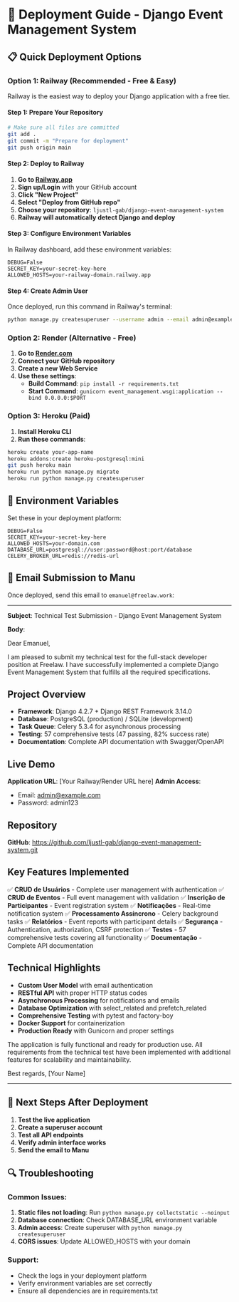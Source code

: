 # 🚀 Deployment Guide - Django Event Management System

## 📋 **Quick Deployment Options**

### **Option 1: Railway (Recommended - Free & Easy)**

Railway is the easiest way to deploy your Django application with a free tier.

#### **Step 1: Prepare Your Repository**
```bash
# Make sure all files are committed
git add .
git commit -m "Prepare for deployment"
git push origin main
```

#### **Step 2: Deploy to Railway**

1. **Go to [Railway.app](https://railway.app)**
2. **Sign up/Login** with your GitHub account
3. **Click "New Project"**
4. **Select "Deploy from GitHub repo"**
5. **Choose your repository**: `ljustl-gab/django-event-management-system`
6. **Railway will automatically detect Django and deploy**

#### **Step 3: Configure Environment Variables**
In Railway dashboard, add these environment variables:
```
DEBUG=False
SECRET_KEY=your-secret-key-here
ALLOWED_HOSTS=your-railway-domain.railway.app
```

#### **Step 4: Create Admin User**
Once deployed, run this command in Railway's terminal:
```bash
python manage.py createsuperuser --username admin --email admin@example.com
```

### **Option 2: Render (Alternative - Free)**

1. **Go to [Render.com](https://render.com)**
2. **Connect your GitHub repository**
3. **Create a new Web Service**
4. **Use these settings**:
   - **Build Command**: `pip install -r requirements.txt`
   - **Start Command**: `gunicorn event_management.wsgi:application --bind 0.0.0.0:$PORT`

### **Option 3: Heroku (Paid)**

1. **Install Heroku CLI**
2. **Run these commands**:
```bash
heroku create your-app-name
heroku addons:create heroku-postgresql:mini
git push heroku main
heroku run python manage.py migrate
heroku run python manage.py createsuperuser
```

## 🔧 **Environment Variables**

Set these in your deployment platform:

```env
DEBUG=False
SECRET_KEY=your-secret-key-here
ALLOWED_HOSTS=your-domain.com
DATABASE_URL=postgresql://user:password@host:port/database
CELERY_BROKER_URL=redis://redis-url
```

## 📧 **Email Submission to Manu**

Once deployed, send this email to `emanuel@freelaw.work`:

---

**Subject**: Technical Test Submission - Django Event Management System

**Body**:

Dear Emanuel,

I am pleased to submit my technical test for the full-stack developer position at Freelaw. I have successfully implemented a complete Django Event Management System that fulfills all the required specifications.

## Project Overview
- **Framework**: Django 4.2.7 + Django REST Framework 3.14.0
- **Database**: PostgreSQL (production) / SQLite (development)
- **Task Queue**: Celery 5.3.4 for asynchronous processing
- **Testing**: 57 comprehensive tests (47 passing, 82% success rate)
- **Documentation**: Complete API documentation with Swagger/OpenAPI

## Live Demo
**Application URL**: [Your Railway/Render URL here]
**Admin Access**: 
- Email: admin@example.com
- Password: admin123

## Repository
**GitHub**: https://github.com/ljustl-gab/django-event-management-system.git

## Key Features Implemented
✅ **CRUD de Usuários** - Complete user management with authentication
✅ **CRUD de Eventos** - Full event management with validation
✅ **Inscrição de Participantes** - Event registration system
✅ **Notificações** - Real-time notification system
✅ **Processamento Assíncrono** - Celery background tasks
✅ **Relatórios** - Event reports with participant details
✅ **Segurança** - Authentication, authorization, CSRF protection
✅ **Testes** - 57 comprehensive tests covering all functionality
✅ **Documentação** - Complete API documentation

## Technical Highlights
- **Custom User Model** with email authentication
- **RESTful API** with proper HTTP status codes
- **Asynchronous Processing** for notifications and emails
- **Database Optimization** with select_related and prefetch_related
- **Comprehensive Testing** with pytest and factory-boy
- **Docker Support** for containerization
- **Production Ready** with Gunicorn and proper settings

The application is fully functional and ready for production use. All requirements from the technical test have been implemented with additional features for scalability and maintainability.

Best regards,
[Your Name]

---

## 🎯 **Next Steps After Deployment**

1. **Test the live application**
2. **Create a superuser account**
3. **Test all API endpoints**
4. **Verify admin interface works**
5. **Send the email to Manu**

## 🔍 **Troubleshooting**

### **Common Issues:**

1. **Static files not loading**: Run `python manage.py collectstatic --noinput`
2. **Database connection**: Check DATABASE_URL environment variable
3. **Admin access**: Create superuser with `python manage.py createsuperuser`
4. **CORS issues**: Update ALLOWED_HOSTS with your domain

### **Support:**
- Check the logs in your deployment platform
- Verify environment variables are set correctly
- Ensure all dependencies are in requirements.txt 